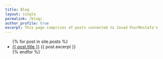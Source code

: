 ```yaml
---
title: Blog
layout: single
permalink: /blog/
author_profile: true
excerpt: This page comprises of posts connected to Javad PourMostafa's blog. They lie primarily in NLP and Deep Neural Networks. However, some other subjects related to computer science will be published here.
---
```


<ul>
  {% for post in site.posts %}
    <li>
      <a href="{{ post.url }}">{{ post.title }}</a>
      {{ post.excerpt }}
    </li>
  {% endfor %}
</ul>

